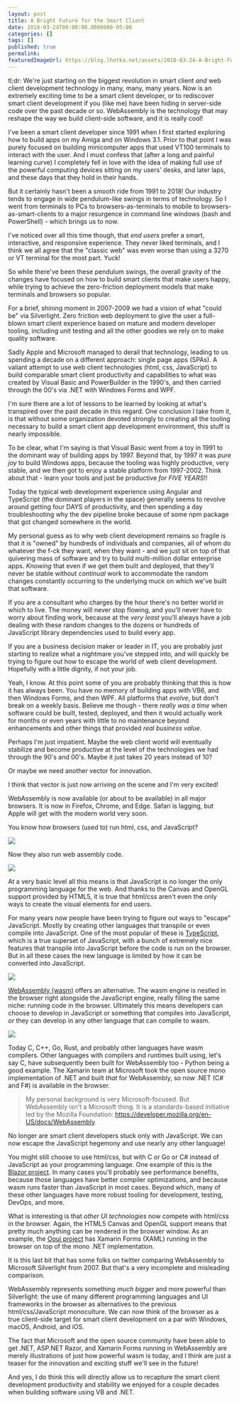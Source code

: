 ```yaml
---
layout: post
title: A Bright Future for the Smart Client
date: 2018-03-24T00:00:00.0000000-05:00
categories: []
tags: []
published: true
permalink: 
featuredImageUrl: https://blog.lhotka.net/assets/2018-03-24-A-Bright-Future-for-the-Smart-Client/oldweb.png
---
```

tl;dr: We're just starting on the biggest revolution in smart client *and* web client development technology in many, many, many years. Now is an extremely exciting time to be a smart client developer, or to rediscover smart client development if you (like me) have been hiding in server-side code over the past decade or so. WebAssembly is the technology that may reshape the way we build client-side software, and it is really cool!

I've been a smart client developer since 1991 when I first started exploring how to build apps on my Amiga and on Windows 3.1. Prior to that point I was purely focused on building minicomputer apps that used VT100 terminals to interact with the user. And I must confess that (after a long and painful learning curve) I completely fell in love with the idea of making full use of the powerful computing devices sitting on my users' desks, and later laps, and these days that they hold in their hands.

But it certainly hasn't been a smooth ride from 1991 to 2018! Our industry tends to engage in wide pendulum-like swings in terms of technology. So I went from terminals to PCs to browsers-as-terminals to mobile to browsers-as-smart-clients to a major resurgence in command line windows (bash and PowerShell) - which brings us to now.

I've noticed over all this time though, that *end users* prefer a smart, interactive, and responsive experience. They never liked terminals, and I think we all agree that the "classic web" was even worse than using a 3270 or VT terminal for the most part. Yuck!

So while there've been these pendulum swings, the overall gravity of the changes have focused on how to build smart clients that make users happy, while trying to achieve the zero-friction deployment models that make terminals and browsers so popular.

For a brief, shining moment in 2007-2009 we had a vision of what "could be" via Silverlight. Zero friction web deployment to give the user a full-blown smart client experience based on mature and modern developer tooling, including unit testing and all the other goodies we rely on to make quality software.

Sadly Apple and Microsoft managed to derail that technology, leading to us spending a decade on a different approach: single page apps (SPAs). A valiant attempt to use web client technologies (html, css, JavaScript) to build comparable smart client productivity and capabilities to what was created by Visual Basic and PowerBuilder in the 1990's, and then carried through the 00's via .NET with Windows Forms and WPF.

I'm sure there are a lot of lessons to be learned by looking at what's transpired over the past decade in this regard. One conclusion I take from it, is that without some organization devoted strongly to creating all the tooling necessary to build a smart client app development environment, this stuff is nearly impossible.

To be clear, what I'm saying is that Visual Basic went from a toy in 1991 to the dominant way of building apps by 1997. Beyond that, by 1997 it was *pure joy* to build Windows apps, because the tooling was highly productive, very stable, and we then got to enjoy a stable platform from 1997-2002. Think about that - learn your tools and just be productive *for FIVE YEARS*!!

Today the typical web development experience using Angular and TypeScript (the dominant players in the space) generally seems to revolve around getting four DAYS of productivity, and then spending a day troubleshooting why the dev pipeline broke because of some npm package that got changed somewhere in the world.

My personal guess as to why web client development remains so fragile is that it is "owned" by hundreds of individuals and companies, all of whom do whatever the f-ck they want, when they want - and we just sit on top of that quivering mass of software and try to build multi-million dollar enterprise apps. *Knowing* that even if we get them built and deployed, that they'll never be stable without *continual* work to accommodate the random changes constantly occurring to the underlying muck on which we've built that software.

If you are a consultant who charges by the hour there's no better world in which to live. The money will never stop flowing, and you'll never have to worry about finding work, because at the *very least* you'll always have a job dealing with these random changes to the dozens or hundreds of JavaScript library dependencies used to build every app.

If you are a business decision maker or leader in IT, you are probably just starting to realize what a nightmare you've stepped into, and will quickly be trying to figure out how to escape the world of web client development. Hopefully with a little dignity, if not your job.

Yeah, I know. At this point some of you are probably thinking that this is how it has always been. You have no memory of building apps with VB6, and then Windows Forms, and then WPF. All platforms that *evolve*, but don't break on a weekly basis. Believe me though - there *really was a time* when software could be built, tested, deployed, and then it would actually work for months or even years with little to no maintenance beyond enhancements and other things that provided *real business value*.

Perhaps I'm just impatient. Maybe the web client world will eventually stabilize and become productive at the level of the technologies we had through the 90's and 00's. Maybe it just takes 20 years instead of 10?

Or maybe we need another vector for innovation.

I think that vector is just now arriving on the scene and I'm very excited!

WebAssembly is now available (or about to be available) in all major browsers. It is now in Firefox, Chrome, and Edge. Safari is lagging, but Apple will get with the modern world very soon.

You know how browsers (used to) run html, css, and JavaScript?

![](/assets/2018-03-24-A-Bright-Future-for-the-Smart-Client/oldweb.png)

Now they also run web assembly code.

![](/assets/2018-03-24-A-Bright-Future-for-the-Smart-Client/newweb.png)

At a very basic level all this means is that JavaScript is no longer the only programming language for the web. And thanks to the Canvas and OpenGL support provided by HTML5, it is true that html/css aren't even the only ways to create the visual elements for end users.

For many years now people have been trying to figure out ways to "escape" JavaScript. Mostly by creating other languages that transpile or even compile into JavaScript. One of the most popular of these is [TypeScript](https://www.typescriptlang.org/), which is a true superset of JavaScript, with a bunch of extremely nice features that transpile into JavaScript before the code is run on the browser. But in all these cases the new language is limited by how it can be converted into JavaScript.

![](/assets/2018-03-24-A-Bright-Future-for-the-Smart-Client/transpile.png)

[WebAssembly (wasm)](https://en.wikipedia.org/wiki/WebAssembly) offers an alternative. The wasm engine is nestled in the browser right alongside the JavaScript engine, really filling the same niche: running code in the browser. Ultimately this means developers can choose to develop in JavaScript or something that compiles into JavaScript, *or* they can develop in any other language that can compile to wasm.

![](/assets/2018-03-24-A-Bright-Future-for-the-Smart-Client/compile.png)

Today C, C++, Go, Rust, and probably other languages have wasm compilers. Other languages with compilers and runtimes built using, let's say C, have subsequently been built for WebAssembly too - Python being a good example. The Xamarin team at Microsoft took the open source mono implementation of .NET and built *that* for WebAssembly, so now .NET (C# and F#) is available in the browser.


> My personal background is very Microsoft-focused. But WebAssembly isn't a Microsoft thing. It is a standards-based initiative led by the Mozilla Foundation: https://developer.mozilla.org/en-US/docs/WebAssembly.


No longer are smart client developers stuck only with JavaScript. We can now escape the JavaScript hegemony and use nearly any other language!

You might still choose to use html/css, but with C or Go or C# instead of JavaScript as your programming language. One example of this is the [Blazor project](https://github.com/aspnet/Blazor). In many cases you'll probably see performance benefits, because those languages have better compiler optimizations, and because wasm runs faster than JavaScript in most cases. Beyond which, many of these other languages have more robust tooling for development, testing, DevOps, and more.

What is interesting is that *other UI technologies* now compete with html/css in the browser. Again, the HTML5 Canvas and OpenGL support means that pretty much anything can be rendered in the browser window. As an example, the [Ooui project](https://github.com/praeclarum/Ooui) has Xamarin Forms (XAML) running in the browser on top of the mono .NET implementation.

It is this last bit that has some folks on twitter comparing WebAssembly to Microsoft Silverlight from 2007. But that's a very incomplete and misleading comparison.

WebAssembly represents something *much bigger* and more powerful than Silverlight: the use of many different programming languages and UI frameworks in the browser as alternatives to the previous html/css/JavaScript monoculture. We can now think of the browser as a true client-side target for smart client development on a par with Windows, macOS, Android, and iOS.

The fact that Microsoft and the open source community have been able to get .NET, ASP.NET Razor, and Xamarin Forms running in WebAssembly are merely illustrations of just how powerful wasm is today, and I think are just a teaser for the innovation and exciting stuff we'll see in the future!

And yes, I do think this will directly allow us to recapture the smart client development productivity and stability we enjoyed for a couple decades when building software using VB and .NET.